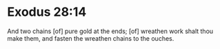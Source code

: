 # Exodus 28:14

And two chains [of] pure gold at the ends; [of] wreathen work shalt thou make them, and fasten the wreathen chains to the ouches.
